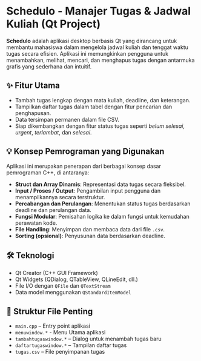 # Schedulo - Manajer Tugas & Jadwal Kuliah (Qt Project)

**Schedulo** adalah aplikasi desktop berbasis Qt yang dirancang untuk membantu mahasiswa dalam mengelola jadwal kuliah dan tenggat waktu tugas secara efisien. Aplikasi ini memungkinkan pengguna untuk menambahkan, melihat, mencari, dan menghapus tugas dengan antarmuka grafis yang sederhana dan intuitif.

## ✨ Fitur Utama
- Tambah tugas lengkap dengan mata kuliah, deadline, dan keterangan.
- Tampilkan daftar tugas dalam tabel dengan fitur pencarian dan penghapusan.
- Data tersimpan permanen dalam file CSV.
- Siap dikembangkan dengan fitur status tugas seperti *belum selesai*, *urgent*, *terlambat*, dan *selesai*.

## 💡 Konsep Pemrograman yang Digunakan
Aplikasi ini merupakan penerapan dari berbagai konsep dasar pemrograman C++, di antaranya:
- **Struct dan Array Dinamis**: Representasi data tugas secara fleksibel.
- **Input / Proses / Output**: Pengambilan input pengguna dan menampilkannya secara terstruktur.
- **Percabangan dan Perulangan**: Menentukan status tugas berdasarkan deadline dan perulangan data.
- **Fungsi Modular**: Pemisahan logika ke dalam fungsi untuk kemudahan perawatan kode.
- **File Handling**: Menyimpan dan membaca data dari file `.csv`.
- **Sorting (opsional)**: Penyusunan data berdasarkan deadline.

## 🛠️ Teknologi
- Qt Creator (C++ GUI Framework)
- Qt Widgets (QDialog, QTableView, QLineEdit, dll.)
- File I/O dengan `QFile` dan `QTextStream`
- Data model menggunakan `QStandardItemModel`

## 📁 Struktur File Penting
- `main.cpp` – Entry point aplikasi
- `menuwindow.*` - Menu Utama aplikasi
- `tambahtugaswindow.*` – Dialog untuk menambah tugas baru
- `daftartugaswindow.*` – Tampilan daftar tugas
- `tugas.csv` – File penyimpanan tugas
